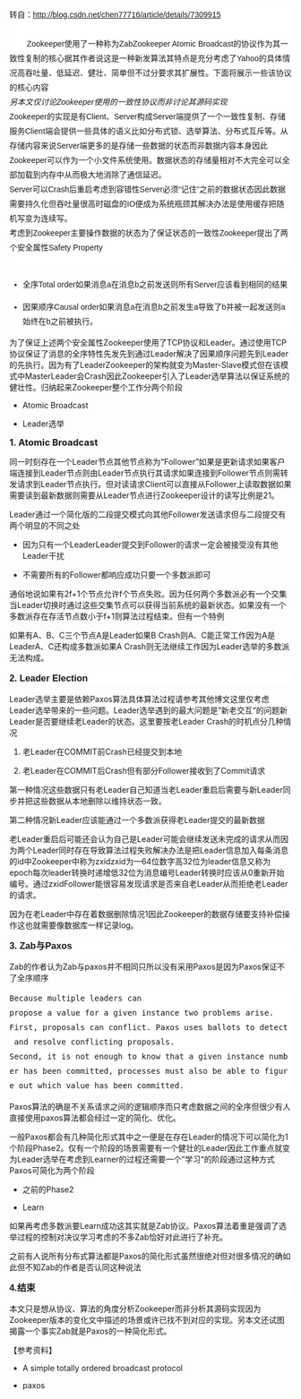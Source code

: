 <p style="margin-top:0px;margin-bottom:0px;padding:0px;font-family:Arial;font-size:14px;line-height:26px;white-space:normal;background-color:rgb(255,255,255);">转自：<a href="http://blog.csdn.net/chen77716/article/details/7309915" target="_blank">http://blog.csdn.net/chen77716/article/details/7309915</a></p>
<p style="margin-top:0px;margin-bottom:0px;padding:0px;font-family:Arial;font-size:14px;line-height:26px;white-space:normal;background-color:rgb(255,255,255);">&nbsp; &nbsp; &nbsp; &nbsp;</p>
<p style="margin-top:0px;margin-bottom:0px;padding:0px;font-family:Arial;font-size:14px;line-height:26px;white-space:normal;background-color:rgb(255,255,255);">&nbsp; &nbsp; &nbsp; &nbsp; Zookeeper使用了一种称为ZabZookeeper Atomic Broadcast的协议作为其一致性复制的核心据其作者说这是一种新发算法其特点是充分考虑了Yahoo的具体情况高吞吐量、低延迟、健壮、简单但不过分要求其扩展性。下面将展示一些该协议的核心内容</p>
<p style="margin-top:0px;margin-bottom:0px;padding:0px;font-family:Arial;font-size:14px;line-height:26px;white-space:normal;background-color:rgb(255,255,255);"><em>另本文仅讨论Zookeeper使用的一致性协议而非讨论其源码实现</em></p>
<p style="margin-top:0px;margin-bottom:0px;padding:0px;font-family:Arial;font-size:14px;line-height:26px;white-space:normal;background-color:rgb(255,255,255);">Zookeeper的实现是有Client、Server构成Server端提供了一个一致性复制、存储服务Client端会提供一些具体的语义比如分布式锁、选举算法、分布式互斥等。从存储内容来说Server端更多的是存储一些数据的状态而非数据内容本身因此Zookeeper可以作为一个小文件系统使用。数据状态的存储量相对不大完全可以全部加载到内存中从而极大地消除了通信延迟。</p>
<p style="margin-top:0px;margin-bottom:0px;padding:0px;font-family:Arial;font-size:14px;line-height:26px;white-space:normal;background-color:rgb(255,255,255);">Server可以Crash后重启考虑到容错性Server必须“记住”之前的数据状态因此数据需要持久化但吞吐量很高时磁盘的IO便成为系统瓶颈其解决办法是使用缓存把随机写变为连续写。</p>
<p style="margin-top:0px;margin-bottom:0px;padding:0px;font-family:Arial;font-size:14px;line-height:26px;white-space:normal;background-color:rgb(255,255,255);">考虑到Zookeeper主要操作数据的状态为了保证状态的一致性Zookeeper提出了两个安全属性Safety Property</p>
<p style="margin-top:0px;margin-bottom:0px;padding:0px;font-family:Arial;font-size:14px;line-height:26px;white-space:normal;background-color:rgb(255,255,255);"><br></p>
<ul style="font-family:Arial;font-size:14px;line-height:26px;white-space:normal;background-color:rgb(255,255,255);" class="list-paddingleft-2">
 <li><p>全序Total order如果消息a在消息b之前发送则所有Server应该看到相同的结果</p></li>
 <li><p>因果顺序Causal order如果消息a在消息b之前发生a导致了b并被一起发送则a始终在b之前被执行。</p></li>
</ul>
<p>为了保证上述两个安全属性Zookeeper使用了TCP协议和Leader。通过使用TCP协议保证了消息的全序特性先发先到通过Leader解决了因果顺序问题先到Leader的先执行。因为有了LeaderZookeeper的架构就变为Master-Slave模式但在该模式中MasterLeader会Crash因此Zookeeper引入了Leader选举算法以保证系统的健壮性。归纳起来Zookeeper整个工作分两个阶段</p>
<ul class="list-paddingleft-2">
 <li><p>Atomic Broadcast</p></li>
 <li><p>Leader选举</p></li>
</ul>
<h3 style="margin:0px;padding:0px;"><a style="color:rgb(202,0,0);" name="t0"></a>1. Atomic Broadcast</h3>
<p>同一时刻存在一个Leader节点其他节点称为“Follower”如果是更新请求如果客户端连接到Leader节点则由Leader节点执行其请求如果连接到Follower节点则需转发请求到Leader节点执行。但对读请求Client可以直接从Follower上读取数据如果需要读到最新数据则需要从Leader节点进行Zookeeper设计的读写比例是21。</p>
<p>Leader通过一个简化版的二段提交模式向其他Follower发送请求但与二段提交有两个明显的不同之处</p>
<ul class="list-paddingleft-2">
 <li><p>因为只有一个LeaderLeader提交到Follower的请求一定会被接受没有其他Leader干扰</p></li>
 <li><p>不需要所有的Follower都响应成功只要一个多数派即可</p></li>
</ul>
<p>通俗地说如果有2f+1个节点允许f个节点失败。因为任何两个多数派必有一个交集当Leader切换时通过这些交集节点可以获得当前系统的最新状态。如果没有一个多数派存在存活节点数小于f+1则算法过程结束。但有一个特例</p>
<p>如果有A、B、C三个节点A是Leader如果B Crash则A、C能正常工作因为A是LeaderA、C还构成多数派如果A Crash则无法继续工作因为Leader选举的多数派无法构成。</p>
<h3 style="margin:0px;padding:0px;font-family:Arial;line-height:26px;white-space:normal;background-color:rgb(255,255,255);"><a style="color:rgb(202,0,0);" name="t1"></a>2. Leader Election</h3>
<p>Leader选举主要是依赖Paxos算法具体算法过程请参考其他博文这里仅考虑Leader选举带来的一些问题。Leader选举遇到的最大问题是”新老交互“的问题新Leader是否要继续老Leader的状态。这里要按老Leader Crash的时机点分几种情况</p>
<ol class="list-paddingleft-2">
 <li><p>老Leader在COMMIT前Crash已经提交到本地</p></li>
 <li><p>老Leader在COMMIT后Crash但有部分Follower接收到了Commit请求</p></li>
</ol>
<p>第一种情况这些数据只有老Leader自己知道当老Leader重启后需要与新Leader同步并把这些数据从本地删除以维持状态一致。</p>
<p>第二种情况新Leader应该能通过一个多数派获得老Leader提交的最新数据</p>
<p>老Leader重启后可能还会认为自己是Leader可能会继续发送未完成的请求从而因为两个Leader同时存在导致算法过程失败解决办法是把Leader信息加入每条消息的id中Zookeeper中称为zxidzxid为一64位数字高32位为leader信息又称为epoch每次leader转换时递增低32位为消息编号Leader转换时应该从0重新开始编号。通过zxidFollower能很容易发现请求是否来自老Leader从而拒绝老Leader的请求。</p>
<p>因为在老Leader中存在着数据删除情况1因此Zookeeper的数据存储要支持补偿操作这也就需要像数据库一样记录log。</p>
<h3 style="margin:0px;padding:0px;font-family:Arial;line-height:26px;white-space:normal;background-color:rgb(255,255,255);"><a style="color:rgb(202,0,0);" name="t2"></a>3. Zab与Paxos</h3>
<p>Zab的作者认为Zab与paxos并不相同只所以没有采用Paxos是因为Paxos保证不了全序顺序</p>
<pre style="white-space:pre-wrap;font-size:14px;line-height:26px;background-color:rgb(255,255,255);">Because&nbsp;multiple&nbsp;leaders&nbsp;can
propose&nbsp;a&nbsp;value&nbsp;for&nbsp;a&nbsp;given&nbsp;instance&nbsp;two&nbsp;problems&nbsp;arise.
First,&nbsp;proposals&nbsp;can&nbsp;conflict.&nbsp;Paxos&nbsp;uses&nbsp;ballots&nbsp;to&nbsp;detect&nbsp;and&nbsp;resolve&nbsp;conflicting&nbsp;proposals.&nbsp;
Second,&nbsp;it&nbsp;is&nbsp;not&nbsp;enough&nbsp;to&nbsp;know&nbsp;that&nbsp;a&nbsp;given&nbsp;instance&nbsp;number&nbsp;has&nbsp;been&nbsp;committed,&nbsp;processes&nbsp;must&nbsp;also&nbsp;be&nbsp;able&nbsp;to&nbsp;figure&nbsp;out&nbsp;which&nbsp;value&nbsp;has&nbsp;been&nbsp;committed.</pre>
<p>Paxos算法的确是不关系请求之间的逻辑顺序而只考虑数据之间的全序但很少有人直接使用paxos算法都会经过一定的简化、优化。</p>
<p>一般Paxos都会有几种简化形式其中之一便是在存在Leader的情况下可以简化为1个阶段Phase2。仅有一个阶段的场景需要有一个健壮的Leader因此工作重点就变为Leader选举在考虑到Learner的过程还需要一个”学习“的阶段通过这种方式Paxos可简化为两个阶段</p>
<ul class="list-paddingleft-2">
 <li><p>之前的Phase2</p></li>
 <li><p>Learn</p></li>
</ul>
<p>如果再考虑多数派要Learn成功这其实就是Zab协议。Paxos算法着重是强调了选举过程的控制对决议学习考虑的不多Zab恰好对此进行了补充。</p>
<p>之前有人说所有分布式算法都是Paxos的简化形式虽然很绝对但对很多情况的确如此但不知Zab的作者是否认同这种说法</p>
<h3 style="margin:0px;padding:0px;font-family:Arial;line-height:26px;white-space:normal;background-color:rgb(255,255,255);"><a style="color:rgb(202,0,0);" name="t3"></a>4.结束</h3>
<p>本文只是想从协议、算法的角度分析Zookeeper而非分析其源码实现因为Zookeeper版本的变化文中描述的场景或许已找不到对应的实现。另本文还试图揭露一个事实Zab就是Paxos的一种简化形式。</p>
<p>【参考资料】</p>
<ul class="list-paddingleft-2">
 <li><p>A simple totally ordered broadcast protocol<br></p></li>
 <li><p>paxos</p></li>
</ul>
<p><br></p>
